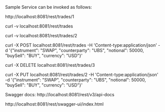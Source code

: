 Sample Service can be invoked as follows:

http://localhost:8081/rest/trades/1

curl -v localhost:8081/rest/trades

curl -v localhost:8081/rest/trades/2

curl -X POST localhost:8081/rest/trades -H 'Content-type:application/json' -d '{"instrument": "SWAP", "counterparty": "UBS", "notional": 50000, "buySell": "BUY", "currency": "USD"}'

curl -X DELETE localhost:8081/rest/trades/3

curl -X PUT localhost:8081/rest/trades/2 -H 'Content-type:application/json' -d '{"instrument": "SWAP", "counterparty": "UBS", "notional": 50000, "buySell": "BUY", "currency": "USD"}'

Swagger docs:
http://localhost:8081/rest/v3/api-docs

http://localhost:8081/rest/swagger-ui/index.html